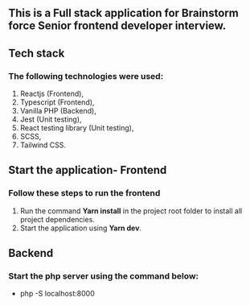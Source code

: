 ## This is a Full stack application for Brainstorm force Senior frontend developer interview.

## Tech stack
### The following technologies were used:
1. Reactjs (Frontend),
2. Typescript (Frontend),
3. Vanilla PHP (Backend),
4. Jest (Unit testing),
5. React testing library (Unit testing),
7. SCSS,
8. Tailwind CSS.

## Start the application- Frontend
### Follow these **steps** to run the frontend
1. Run the command **Yarn install** in the project root folder to install all project dependencies.
2. Start the application using **Yarn dev**.

## Backend
### Start the php server using the command below:
* php -S localhost:8000
